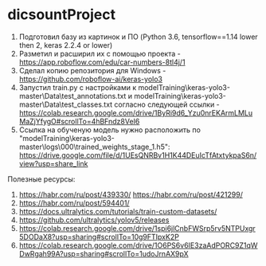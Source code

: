 # dicsountProject

1. Подготовил базу из картинок и ПО (Python 3.6, tensorflow==1.14 lower then 2, keras 2.2.4 or lower)
2. Разметил и расширил их с помощью проекта - https://app.roboflow.com/edu/car-numbers-8tl4j/1
3. Сделал копию репозитория для Windows - https://github.com/roboflow-ai/keras-yolo3
4. Запустил train.py с настройками к modelTraining\keras-yolo3-master\Data\test_annotations.txt и modelTraining\keras-yolo3-master\Data\test_classes.txt согласно следующей ссылки - https://colab.research.google.com/drive/1ByRi9d6_Yzu0nrEKArmLMLuMaZjYfygO#scrollTo=4hBFndz8VeI6
5. Ссылка на обученую модель нужно расположить по "modelTraining\keras-yolo3-master\logs\000\trained_weights_stage_1.h5":   
            https://drive.google.com/file/d/1UEsQNRBv1H1K44DEuIcTfAtxtykpaS6n/view?usp=share_link

Полезные ресурсы:

1. https://habr.com/ru/post/439330/ https://habr.com/ru/post/421299/
2. https://habr.com/ru/post/594401/
3. https://docs.ultralytics.com/tutorials/train-custom-datasets/
4. https://github.com/ultralytics/yolov5/releases
5. https://colab.research.google.com/drive/1spi6jlCnbFWSrp5rv5NTPUxgr5DODaX8?usp=sharing#scrollTo=10g9FTIpxK2P
6. https://colab.research.google.com/drive/1O6PS6v6IE3zaAdPORC9Z1qWDwRgah99A?usp=sharing#scrollTo=1udoJrnAX9pX
